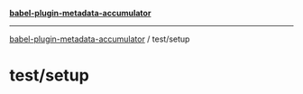 [**babel-plugin-metadata-accumulator**](../../README.md)

***

[babel-plugin-metadata-accumulator](../../README.md) / test/setup

# test/setup

